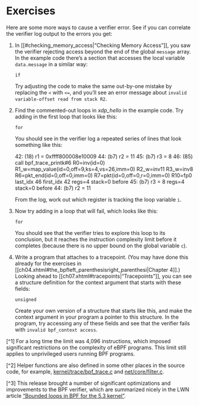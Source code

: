 # Exercises

Here are some more ways to cause a verifier error. See if you can correlate the verifier log output to the errors you get:

1.  In [[#checking_memory_access|“Checking Memory Access”]], you saw the verifier rejecting access beyond the end of the global `message` array. In the example code there’s a section that accesses the local variable `data.message` in a similar way:
    
        if
    
    Try adjusting the code to make the same out-by-one mistake by replacing the `<` with `<=`, and you’ll see an error message about `invalid variable-offset read from stack R2`.
    
2.  Find the commented-out loops in _xdp\_hello_ in the example code. Try adding in the first loop that looks like this:
    
        for
    
    You should see in the verifier log a repeated series of lines that look something like this:
    
    42: (18) r1 = 0xffff800008e10009
    44: (b7) r2 = 11
    45: (b7) r3 = 8
    46: (85) call bpf\_trace\_printk#6
     R0=inv(id=0) R1\_w=map\_value(id=0,off=9,ks=4,vs=26,imm=0) R2\_w=inv11
     R3\_w=inv8 R6=pkt\_end(id=0,off=0,imm=0) R7=pkt(id=0,off=0,r=0,imm=0) 
     R10=fp0
    last\_idx 46 first\_idx 42
    regs=4 stack=0 before 45: (b7) r3 = 8
    regs=4 stack=0 before 44: (b7) r2 = 11
    
    From the log, work out which register is tracking the loop variable `i`.
    
3.  Now try adding in a loop that will fail, which looks like this:
    
        for
    
    You should see that the verifier tries to explore this loop to its conclusion, but it reaches the instruction complexity limit before it completes (because there is no upper bound on the global variable `c`).
    
4.  Write a program that attaches to a tracepoint. (You may have done this already for the exercises in [[ch04.xhtml#the_bpfleft_parenthesisright_parenthesi|Chapter 4]].) Looking ahead to [[ch07.xhtml#tracepoints|“Tracepoints”]], you can see a structure definition for the context argument that starts with these fields:
    
        unsigned
    
    Create your own version of a structure that starts like this, and make the context argument in your program a pointer to this structure. In the program, try accessing any of these fields and see that the verifier fails with `invalid bpf_context access`.
    

[^1] For a long time the limit was 4,096 instructions, which imposed significant restrictions on the complexity of eBPF programs. This limit still applies to unprivileged users running BPF programs.

[^2] Helper functions are also defined in some other places in the source code, for example, [kernel/trace/bpf_trace.c](https://oreil.ly/cY8y9) and [net/core/filter.c](https://oreil.ly/qww-b).

[^3] This release brought a number of significant optimizations and improvements to the BPF verifier, which are summarized nicely in the LWN article [“Bounded loops in BPF for the 5.3 kernel”](https://oreil.ly/50BoD).